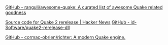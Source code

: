 
[GitHub - ranguli/awesome-quake: A curated list of awesome Quake related goodness](https://github.com/ranguli/awesome-quake)

[Source code for Quake 2 rerelease | Hacker News](https://news.ycombinator.com/item?id=37082771)
[GitHub - id-Software/quake2-rerelease-dll](https://github.com/id-Software/quake2-rerelease-dll)

[GitHub - cormac-obrien/richter: A modern Quake engine.](https://github.com/cormac-obrien/richter)

